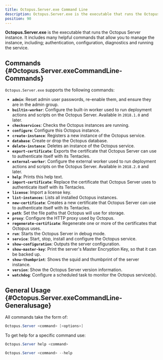 ```yaml
---
title: Octopus.Server.exe Command Line
description: Octopus.Server.exe is the executable that runs the Octopus instance, it can also be called from the command line.
position: 90
---
```


**Octopus.Server.exe** is the executable that runs the Octopus Server instance. It includes many helpful commands that allow you to manage the instance, including; authentication, configuration, diagnostics and running the service.

## Commands {#Octopus.Server.exeCommandLine-Commands}

`Octopus.Server.exe` supports the following commands:

- **`admin`**:  Reset admin user passwords, re-enable them, and ensure they are in the admin group.
- **`builtin-worker`**:  Configure the built-in worker used to run deployment actions and scripts on the Octopus Server.  Available in `2018.1.0` and later.
- **`checkservices`**:  Checks the Octopus instances are running.
- **`configure`**:  Configure this Octopus instance.
- **`create-instance`**:  Registers a new instance of the Octopus service.
- **`database`**:  Create or drop the Octopus database.
- **`delete-instance`**:  Deletes an instance of the Octopus service.
- **`export-certificate`**:  Exports the certificate that Octopus Server can use to authenticate itself with its Tentacles.
- **`external-worker`**:  Configure the external worker used to run deployment actions and scripts on the Octopus Server. Available in `2018.2.0` and later.
- **`help`**:  Prints this help text.
- **`import-certificate`**:  Replace the certificate that Octopus Server uses to authenticate itself with its Tentacles.
- **`license`**:  Import a license key.
- **`list-instances`**:  Lists all installed Octopus instances.
- **`new-certificate`**:  Creates a new certificate that Octopus Server can use to authenticate itself with its Tentacles.
- **`path`**:  Set the file paths that Octopus will use for storage.
- **`proxy`**:  Configure the HTTP proxy used by Octopus.
- **`regenerate-certificate`**:  Regenerate one or more of the certificates that Octopus uses.
- **`run`**:  Starts the Octopus Server in debug mode.
- **`service`**:  Start, stop, install and configure the Octopus service.
- **`show-configuration`**:  Outputs the server configuration.
- **`show-master-key`**:  Print the server's Master Encryption Key, so that it can be backed up.
- **`show-thumbprint`**:  Shows the squid and thumbprint of the server instance.
- **`version`**:  Show the Octopus Server version information.
- **`watchdog`**:  Configure a scheduled task to monitor the Octopus service(s).

## General Usage {#Octopus.Server.exeCommandLine-Generalusage}

All commands take the form of:

```powershell
Octopus.Server <command> [<options>]
```

To get help for a specific command use:

```powershell Octopus 3.14 or earlier
Octopus.Server help <command>
```

```powershell Octopus 3.15 or later
Octopus.Server <command> --help
```
